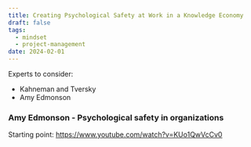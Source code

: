 ```yaml
---
title: Creating Psychological Safety at Work in a Knowledge Economy
draft: false
tags:
  - mindset
  - project-management
date: 2024-02-01
---
```


Experts to consider:
- Kahneman and Tversky
- Amy Edmonson


### Amy Edmonson - Psychological safety in organizations
Starting point:
https://www.youtube.com/watch?v=KUo1QwVcCv0
